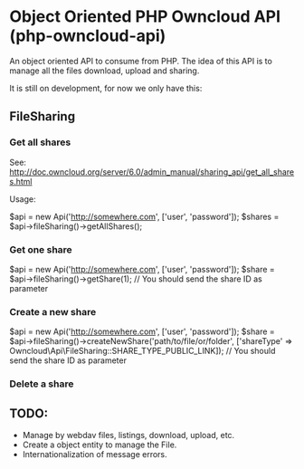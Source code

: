 # Object Oriented PHP Owncloud API (php-owncloud-api)

An object oriented API to consume from PHP. The idea of this API is to manage all the files
download, upload and sharing.

It is still on development, for now we only have this:

## FileSharing

### Get all shares

See: http://doc.owncloud.org/server/6.0/admin_manual/sharing_api/get_all_shares.html

Usage:

$api = new Api('http://somewhere.com', ['user', 'password']);
$shares = $api->fileSharing()->getAllShares();

### Get one share

$api = new Api('http://somewhere.com', ['user', 'password']);
$share = $api->fileSharing()->getShare(1); // You should send the share ID as parameter

### Create a new share

$api = new Api('http://somewhere.com', ['user', 'password']);
$share = $api->fileSharing()->createNewShare('path/to/file/or/folder', ['shareType' => Owncloud\Api\FileSharing::SHARE_TYPE_PUBLIC_LINK]); // You should send the share ID as parameter

### Delete a share

## TODO:

* Manage by webdav files, listings, download, upload, etc.
* Create a object entity to manage the File.
* Internationalization of message errors.
